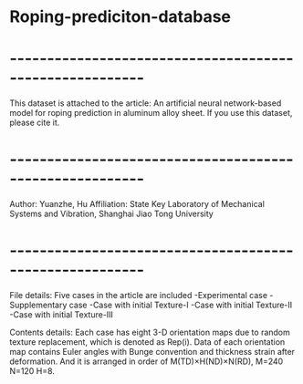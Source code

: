 # Roping-prediciton-database
#  --------------------------------------------------------
This dataset is attached to the article:
An artificial neural network-based model for roping prediction in aluminum alloy sheet.
If you use this dataset, please cite it.
#  --------------------------------------------------------
Author: Yuanzhe, Hu
Affiliation: State Key Laboratory of Mechanical Systems and Vibration, Shanghai Jiao Tong University
#  --------------------------------------------------------
File details: 
Five cases in the article are included
-Experimental case 
-Supplementary case 
-Case with initial Texture-I
-Case with initial Texture-II
-Case with initial Texture-III

Contents details:
Each case has eight 3-D orientation maps due to random texture replacement, which is denoted as Rep(i).
Data of each orientation map contains Euler angles with Bunge convention and thickness strain after deformation.
And it is arranged in order of M(TD)×H(ND)×N(RD), M=240 N=120 H=8.
